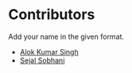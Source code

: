 # Contributors

Add your name in the given format.

* [Alok Kumar Singh](https://github.com/akstron)
* [Sejal Sobhani](https://github.com/sejal-sket)
